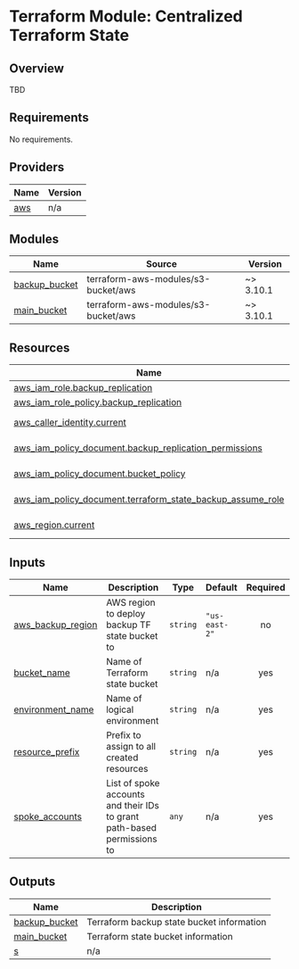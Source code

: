 # Terraform Module: Centralized Terraform State

## Overview
TBD

<!-- BEGIN_TF_DOCS -->
## Requirements

No requirements.

## Providers

| Name | Version |
|------|---------|
| <a name="provider_aws"></a> [aws](#provider\_aws) | n/a |

## Modules

| Name | Source | Version |
|------|--------|---------|
| <a name="module_backup_bucket"></a> [backup\_bucket](#module\_backup\_bucket) | terraform-aws-modules/s3-bucket/aws | ~> 3.10.1 |
| <a name="module_main_bucket"></a> [main\_bucket](#module\_main\_bucket) | terraform-aws-modules/s3-bucket/aws | ~> 3.10.1 |

## Resources

| Name | Type |
|------|------|
| [aws_iam_role.backup_replication](https://registry.terraform.io/providers/hashicorp/aws/latest/docs/resources/iam_role) | resource |
| [aws_iam_role_policy.backup_replication](https://registry.terraform.io/providers/hashicorp/aws/latest/docs/resources/iam_role_policy) | resource |
| [aws_caller_identity.current](https://registry.terraform.io/providers/hashicorp/aws/latest/docs/data-sources/caller_identity) | data source |
| [aws_iam_policy_document.backup_replication_permissions](https://registry.terraform.io/providers/hashicorp/aws/latest/docs/data-sources/iam_policy_document) | data source |
| [aws_iam_policy_document.bucket_policy](https://registry.terraform.io/providers/hashicorp/aws/latest/docs/data-sources/iam_policy_document) | data source |
| [aws_iam_policy_document.terraform_state_backup_assume_role](https://registry.terraform.io/providers/hashicorp/aws/latest/docs/data-sources/iam_policy_document) | data source |
| [aws_region.current](https://registry.terraform.io/providers/hashicorp/aws/latest/docs/data-sources/region) | data source |

## Inputs

| Name | Description | Type | Default | Required |
|------|-------------|------|---------|:--------:|
| <a name="input_aws_backup_region"></a> [aws\_backup\_region](#input\_aws\_backup\_region) | AWS region to deploy backup TF state bucket to | `string` | `"us-east-2"` | no |
| <a name="input_bucket_name"></a> [bucket\_name](#input\_bucket\_name) | Name of Terraform state bucket | `string` | n/a | yes |
| <a name="input_environment_name"></a> [environment\_name](#input\_environment\_name) | Name of logical environment | `string` | n/a | yes |
| <a name="input_resource_prefix"></a> [resource\_prefix](#input\_resource\_prefix) | Prefix to assign to all created resources | `string` | n/a | yes |
| <a name="input_spoke_accounts"></a> [spoke\_accounts](#input\_spoke\_accounts) | List of spoke accounts and their IDs to grant path-based permissions to | `any` | n/a | yes |

## Outputs

| Name | Description |
|------|-------------|
| <a name="output_backup_bucket"></a> [backup\_bucket](#output\_backup\_bucket) | Terraform backup state bucket information |
| <a name="output_main_bucket"></a> [main\_bucket](#output\_main\_bucket) | Terraform state bucket information |
| <a name="output_s"></a> [s](#output\_s) | n/a |
<!-- END_TF_DOCS -->